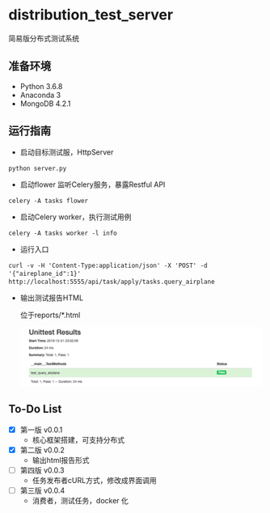 # distribution_test_server
简易版分布式测试系统

## 准备环境

- Python 3.6.8 
- Anaconda 3
- MongoDB 4.2.1

## 运行指南
- 启动目标测试服，HttpServer

```
python server.py
```

- 启动flower 监听Celery服务，暴露Restful API

```
celery -A tasks flower
```

- 启动Celery worker，执行测试用例

```
celery -A tasks worker -l info
```

- 运行入口

```
curl -v -H 'Content-Type:application/json' -X 'POST' -d '{"aireplane_id":1}'  http://localhost:5555/api/task/apply/tasks.query_airplane
```

- 输出测试报告HTML

    位于reports/*.html

    ![](/reports/img/TestResults___main__.TestMethods_2019-12-21_23-02-09.png)

## To-Do List
- [x] 第一版 v0.0.1
  - 核心框架搭建，可支持分布式
- [x] 第二版 v0.0.2
  - 输出html报告形式
- [ ] 第四版 v0.0.3
  - 任务发布者cURL方式，修改成界面调用
- [ ] 第三版 v0.0.4
  - 消费者，测试任务，docker 化
